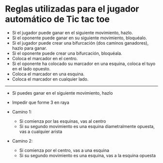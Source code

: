 # Reglas utilizadas para el jugador automático de Tic tac toe
- Si el jugador puede ganar en el siguiente movimiento, hazlo.
- Si el oponente puede ganar en su siguiente movimiento, bloquéalo.
- Si el jugador puede crear una bifurcación (dos caminos ganadores), hazlo para ganar.
- Si el oponente puede crear una bifurcación, bloquéala.
- Coloca el marcador en el centro.
- Si el oponente ha colocado su marcador en una esquina, coloca el tuyo en el lado opuesto.
- Coloca el marcador en una esquina.
- Coloca el marcador en cualquier lado.

---
- Si puedes ganar en el siguiente movimiento, hazlo
- Impedir que forme 3 en raya

- Camino 1:
  - Si comienza por las esquinas, vas al centro
  - Si su segundo movimiento es una esquina diametralmente opuesta, vas a cualquier arista

- Camino 2:
  - Si comienza por el centro, vas a una esquina
  - Si su segundo movimiento es una esquina, vas a la esquina opuesta